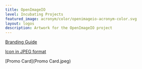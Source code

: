 ```yaml
---
title: OpenImageIO
level: Incubating Projects
featured_image: acronym/color/openimageio-acronym-color.svg
layout: logos
description: Artwork for the OpenImageIO project
---
```


[Branding Guide](openimageio-branding-guidelines.pdf)

[Icon in JPEG format](Icon.jpeg)

[Promo Card](Promo Card.jpeg)

